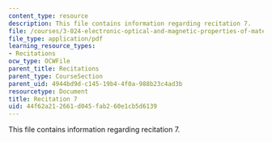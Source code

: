 ```yaml
---
content_type: resource
description: This file contains information regarding recitation 7.
file: /courses/3-024-electronic-optical-and-magnetic-properties-of-materials-spring-2013/44f62a212661d045fab260e1cb5d6139_MIT3_024S13_2012rec7.pdf
file_type: application/pdf
learning_resource_types:
- Recitations
ocw_type: OCWFile
parent_title: Recitations
parent_type: CourseSection
parent_uid: 4944bd9d-c145-19b4-4f0a-988b23c4ad3b
resourcetype: Document
title: Recitation 7
uid: 44f62a21-2661-d045-fab2-60e1cb5d6139
---
```

This file contains information regarding recitation 7.

